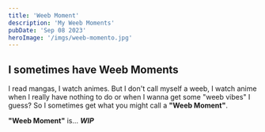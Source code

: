 ```yaml
---
title: 'Weeb Moment'
description: 'My Weeb Moments'
pubDate: 'Sep 08 2023'
heroImage: '/imgs/weeb-momento.jpg'
---
```


## I sometimes have Weeb Moments
I read mangas, I watch animes. But I don't call myself a weeb, I watch anime when
I really have nothing to do or when I wanna get some "weeb vibes" I guess?
So I sometimes get what you might call a **"Weeb Moment"**.

**"Weeb Moment"** is... ***WIP***